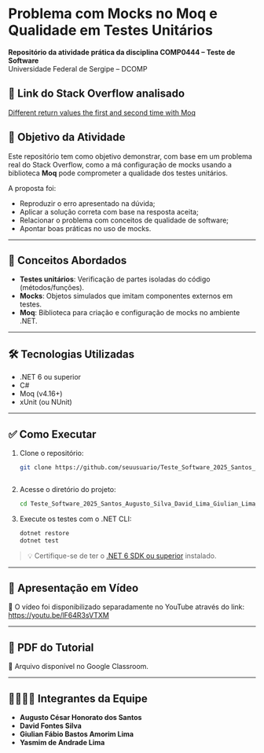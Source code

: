 # Problema com Mocks no Moq e Qualidade em Testes Unitários

**Repositório da atividade prática da disciplina COMP0444 – Teste de Software**  
Universidade Federal de Sergipe – DCOMP  

## 🔗 Link do Stack Overflow analisado

[Different return values the first and second time with Moq](https://stackoverflow.com/questions/7287540/different-return-values-the-first-and-second-time-with-moq)

## 🎯 Objetivo da Atividade

Este repositório tem como objetivo demonstrar, com base em um problema real do Stack Overflow, como a má configuração de mocks usando a biblioteca **Moq** pode comprometer a qualidade dos testes unitários.

A proposta foi:

- Reproduzir o erro apresentado na dúvida;
- Aplicar a solução correta com base na resposta aceita;
- Relacionar o problema com conceitos de qualidade de software;
- Apontar boas práticas no uso de mocks.

---

## 📘 Conceitos Abordados

- **Testes unitários**: Verificação de partes isoladas do código (métodos/funções).
- **Mocks**: Objetos simulados que imitam componentes externos em testes.
- **Moq**: Biblioteca para criação e configuração de mocks no ambiente .NET.

---

## 🛠️ Tecnologias Utilizadas

- .NET 6 ou superior
- C#
- Moq (v4.16+)
- xUnit (ou NUnit)

---

## ✅ Como Executar

1. Clone o repositório:
   ```bash
   git clone https://github.com/seuusuario/Teste_Software_2025_Santos_Augusto_Silva_David_Lima_Giulian_Lima_Yasmim.git

```
```
2. Acesse o diretório do projeto:

   ```bash
   cd Teste_Software_2025_Santos_Augusto_Silva_David_Lima_Giulian_Lima_Yasmim
   ```

3. Execute os testes com o .NET CLI:

   ```bash
   dotnet restore
   dotnet test
   ```

> 💡 Certifique-se de ter o [.NET 6 SDK ou superior](https://dotnet.microsoft.com/en-us/download) instalado.

---

## 🎥 Apresentação em Vídeo

📁 O vídeo foi disponibilizado separadamente no YouTube através do link:  https://youtu.be/lF64R3sVTXM

---

## 📄 PDF do Tutorial

📁 Arquivo disponível no Google Classroom.

---

## 👨‍👩‍👧‍👦 Integrantes da Equipe

* **Augusto César Honorato dos Santos**
* **David Fontes Silva**
* **Giulian Fábio Bastos Amorim Lima**
* **Yasmim de Andrade Lima**


